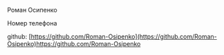 Роман Осипенко 

Номер телефона

github: [https://github.com/Roman-Osipenko](https://github.com/Roman-Osipenko)https://github.com/Roman-Osipenko
